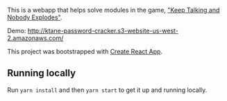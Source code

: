 This is a webapp that helps solve modules in the game, ["Keep Talking and Nobody Explodes"](https://keeptalkinggame.com/).

Demo: http://ktane-password-cracker.s3-website-us-west-2.amazonaws.com/

This project was bootstrapped with [Create React App](https://github.com/facebook/create-react-app).

## Running locally

Run `yarn install` and then `yarn start` to get it up and running locally.
